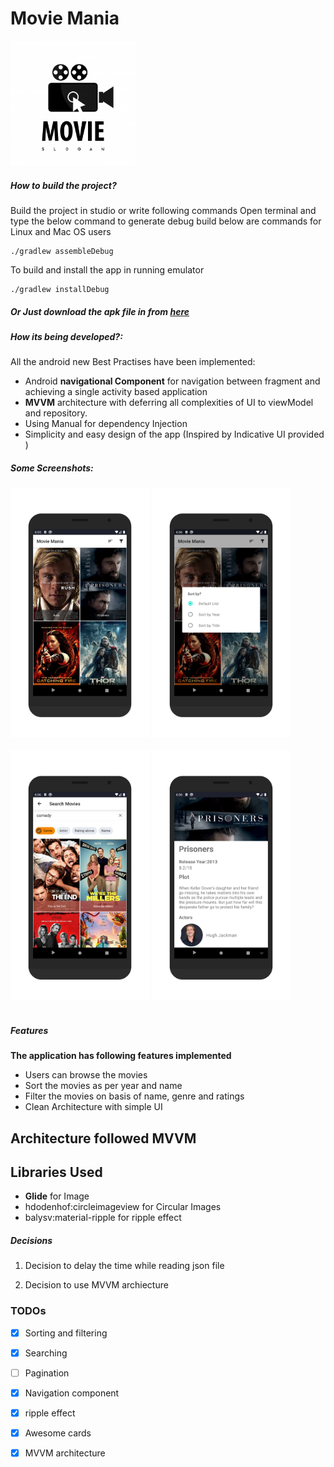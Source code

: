 # Movie Mania

<img src="/screenshots/icons.jpg" height="200px"/> <br>

##### How to build the project?
Build the project in studio or write following commands
Open terminal and type the below command to generate debug build below are commands for Linux and Mac OS users
```
./gradlew assembleDebug
```

To build and install the app in running emulator
```
./gradlew installDebug
```

##### Or Just download the apk file in from [here](/builds/app-debug.apk)

##### How its being developed?:

All the android new Best Practises have been implemented:

- Android **navigational Component** for navigation between fragment and achieving a single activity based application
- **MVVM** architecture with deferring all complexities of UI to viewModel and repository.
- Using Manual for dependency Injection
- Simplicity and easy design of the app (Inspired by Indicative UI provided )

##### Some Screenshots:

<div style="display:flex | space-evenly;" >
    <img src="/screenshots/1.png" height="400px" />
    <img src="/screenshots/2.png" height="400px" />
</div>
<div>
<br>
<div style="display:flex | space-evenly;" >
    <img src="/screenshots/3.png" height="400px" />
    <img src="/screenshots/4.png" height="400px" />
</div>
<br>

##### Features
**The application has following features implemented**

- Users can browse the movies
- Sort the movies as per year and name
- Filter the movies on basis of name, genre and ratings
- Clean Architecture with simple UI

## Architecture followed MVVM

## Libraries Used
- **Glide** for Image
- hdodenhof:circleimageview for Circular Images
- balysv:material-ripple for ripple effect

##### Decisions

1. Decision to delay the time while reading json file

5. Decision to use MVVM archiecture

### TODOs
- [x] Sorting and filtering
- [x] Searching
- [ ] Pagination
- [x] Navigation component
- [x] ripple effect
- [x] Awesome cards
- [x] MVVM architecture


